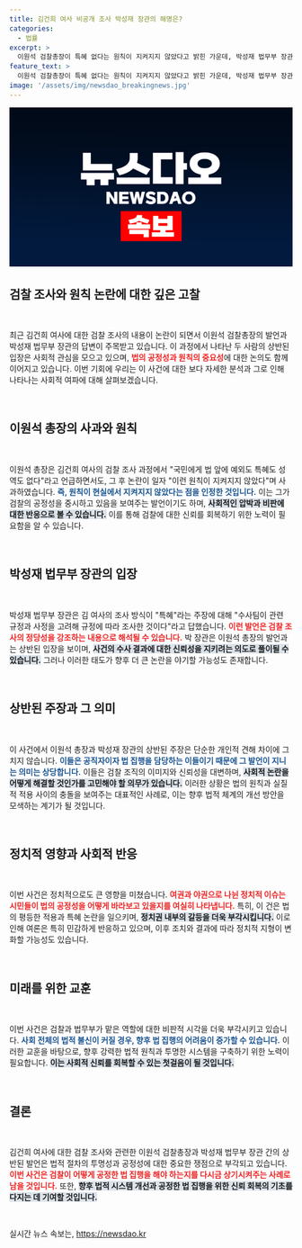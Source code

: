 ```yaml
---
title: 김건희 여사 비공개 조사 박성재 장관의 해명은?
categories:
  - 법률
excerpt: >
  이원석 검찰총장이 특혜 없다는 원칙이 지켜지지 않았다고 밝힌 가운데, 박성재 법무부 장관은 김건희 여사의 비공식 조사를 두고 특혜라고 생각하지 않는다며 다른 입장을 전했습니다. 이들의 발언 충돌이 논란을 불러일으키고 있습니다.
feature_text: >
  이원석 검찰총장이 특혜 없다는 원칙이 지켜지지 않았다고 밝힌 가운데, 박성재 법무부 장관은 김건희 여사의 비공식 조사를 두고 특혜라고 생각하지 않는다며 다른 입장을 전했습니다. 이들의 발언 충돌이 논란을 불러일으키고 있습니다.
image: '/assets/img/newsdao_breakingnews.jpg'
---
```


<p><img src="/assets/img/newsdao_breakingnews.jpg" alt="ranknews 속보" /></p>

<h2 data-ke-size="size26">검찰 조사와 원칙 논란에 대한 깊은 고찰</h2>

<p data-ke-size="size16">&nbsp;</p>

<p data-ke-size="size16">최근 김건희 여사에 대한 검찰 조사의 내용이 논란이 되면서 이원석 검찰총장의 발언과 박성재 법무부 장관의 답변이 주목받고 있습니다. 이 과정에서 나타난 두 사람의 상반된 입장은 사회적 관심을 모으고 있으며, <b><span style="color: #ee2323;">법의 공정성과 원칙의 중요성</span></b>에 대한 논의도 함께 이어지고 있습니다. 이번 기회에 우리는 이 사건에 대한 보다 자세한 분석과 그로 인해 나타나는 사회적 여파에 대해 살펴보겠습니다.</p>

<p data-ke-size="size16">&nbsp;</p>

<h2 data-ke-size="size26">이원석 총장의 사과와 원칙</h2>

<p data-ke-size="size16">&nbsp;</p>

<p data-ke-size="size16">이원석 총장은 김건희 여사의 검찰 조사 과정에서 "국민에게 법 앞에 예외도 특혜도 성역도 없다"라고 언급하면서도, 그 후 논란이 일자 "이런 원칙이 지켜지지 않았다"며 사과하였습니다. <b><span style="color: #1a5490;">즉, 원칙이 현실에서 지켜지지 않았다는 점을 인정한 것입니다.</span></b> 이는 그가 검찰의 공정성을 중시하고 있음을 보여주는 발언이기도 하며, <b><span style="background-color: #21538527;">사회적인 압박과 비판에 대한 반응으로 볼 수 있습니다.</span></b> 이를 통해 검찰에 대한 신뢰를 회복하기 위한 노력이 필요함을 알 수 있습니다.</p>

<p data-ke-size="size16">&nbsp;</p>

<h2 data-ke-size="size26">박성재 법무부 장관의 입장</h2>

<p data-ke-size="size16">&nbsp;</p>

<p data-ke-size="size16">박성재 법무부 장관은 김 여사의 조사 방식이 "특혜"라는 주장에 대해 "수사팀이 관련 규정과 사정을 고려해 규정에 따라 조사한 것이다"라고 답했습니다. <b><span style="color: #ee2323;">이런 발언은 검찰 조사의 정당성을 강조하는 내용으로 해석될 수 있습니다.</span></b> 박 장관은 이원석 총장의 발언과는 상반된 입장을 보이며, <b><span style="background-color: #21538527;">사건의 수사 결과에 대한 신뢰성을 지키려는 의도로 풀이될 수 있습니다.</span></b> 그러나 이러한 태도가 향후 더 큰 논란을 야기할 가능성도 존재합니다.</p>

<p data-ke-size="size16">&nbsp;</p>

<h2 data-ke-size="size26">상반된 주장과 그 의미</h2>

<p data-ke-size="size16">&nbsp;</p>

<p data-ke-size="size16">이 사건에서 이원석 총장과 박성재 장관의 상반된 주장은 단순한 개인적 견해 차이에 그치지 않습니다. <b><span style="color: #1a5490;">이들은 공직자이자 법 집행을 담당하는 이들이기 때문에 그 발언이 지니는 의미는 상당합니다.</span></b> 이들은 검찰 조직의 이미지와 신뢰성을 대변하며, <b><span style="background-color: #21538527;">사회적 논란을 어떻게 해결할 것인가를 고민해야 할 의무가 있습니다.</span></b> 이러한 상황은 법의 원칙과 실질적 적용 사이의 충돌을 보여주는 대표적인 사례로, 이는 향후 법적 체계의 개선 방안을 모색하는 계기가 될 것입니다.</p>

<p data-ke-size="size16">&nbsp;</p>

<h2 data-ke-size="size26">정치적 영향과 사회적 반응</h2>

<p data-ke-size="size16">&nbsp;</p>

<p data-ke-size="size16">이번 사건은 정치적으로도 큰 영향을 미쳤습니다. <b><span style="color: #ee2323;">여권과 야권으로 나뉜 정치적 이슈는 시민들이 법의 공정성을 어떻게 바라보고 있을지를 여실히 나타냅니다.</span></b> 특히, 이 건은 법의 평등한 적용과 특혜 논란을 일으키며, <b><span style="background-color: #21538527;">정치권 내부의 갈등을 더욱 부각시킵니다.</span></b> 이로 인해 여론은 특히 민감하게 반응하고 있으며, 이후 조치와 결과에 따라 정치적 지형이 변화할 가능성도 있습니다.</p>

<p data-ke-size="size16">&nbsp;</p>

<h2 data-ke-size="size26">미래를 위한 교훈</h2>

<p data-ke-size="size16">&nbsp;</p>

<p data-ke-size="size16">이번 사건은 검찰과 법무부가 맡은 역할에 대한 비판적 시각을 더욱 부각시키고 있습니다. <b><span style="color: #1a5490;">사회 전체의 법적 불신이 커질 경우, 향후 법 집행의 어려움이 증가할 수 있습니다.</span></b> 이러한 교훈을 바탕으로, 향후 강력한 법적 원칙과 투명한 시스템을 구축하기 위한 노력이 필요합니다. <b><span style="background-color: #21538527;">이는 사회적 신뢰를 회복할 수 있는 첫걸음이 될 것입니다.</span></b></p>

<p data-ke-size="size16">&nbsp;</p>

<h2 data-ke-size="size26">결론</h2>

<p data-ke-size="size16">&nbsp;</p>

<p data-ke-size="size16">김건희 여사에 대한 검찰 조사와 관련한 이원석 검찰총장과 박성재 법무부 장관 간의 상반된 발언은 법적 절차의 투명성과 공정성에 대한 중요한 쟁점으로 부각되고 있습니다. <b><span style="color: #ee2323;">이번 사건은 검찰이 어떻게 공정한 법 집행을 해야 하는지를 다시금 상기시켜주는 사례로 남을 것입니다.</span></b> 또한, <b><span style="background-color: #21538527;">향후 법적 시스템 개선과 공정한 법 집행을 위한 신뢰 회복의 기초를 다지는 데 기여할 것입니다.</span></b></p>

<p data-ke-size="size16">&nbsp;</p>
실시간 뉴스 속보는, <a href="https://newsdao.kr" rel="dofollow">https://newsdao.kr</a>



